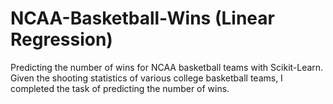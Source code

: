 # NCAA-Basketball-Wins (Linear Regression)
Predicting the number of wins for NCAA basketball teams with Scikit-Learn.
Given the shooting statistics of various college basketball teams, I completed the task of predicting the number of wins.
